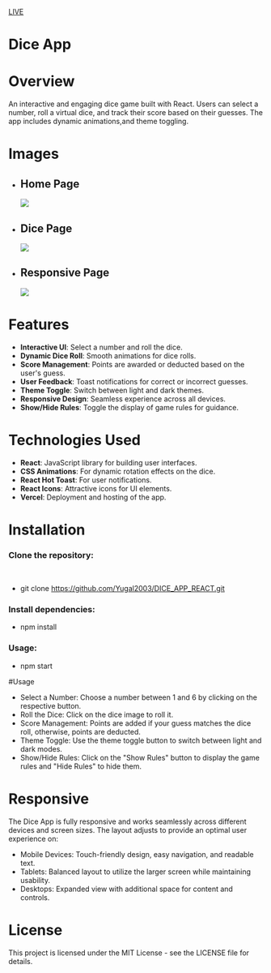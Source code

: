 [LIVE](https://dice-app-react.vercel.app/)
# Dice App  

# Overview

An interactive and engaging dice game built with React. Users can select a number, roll a virtual dice, and track their score based on their guesses. The app includes dynamic animations,and theme toggling.

# Images

<ul>
  <li><h2>Home Page</h2></li>
  <img src="https://github.com/user-attachments/assets/62b52e71-6c25-453f-89bc-95122c5e60e3" /><br>
</ul>

<ul>
  <li><h2>Dice Page</h2></li>
  <img src="https://github.com/user-attachments/assets/6528b788-b966-4ae6-ad5f-ad6122f32dab" /><br>
</ul>

<ul>
  <li><h2>Responsive Page</h2></li>
  <img src="https://github.com/user-attachments/assets/2d0e2ef4-13e4-44b5-a2af-2c48c1393acf" /><br>
</ul>

# Features

- **Interactive UI**: Select a number and roll the dice.
- **Dynamic Dice Roll**: Smooth animations for dice rolls.
- **Score Management**: Points are awarded or deducted based on the user's guess.
- **User Feedback**: Toast notifications for correct or incorrect guesses.
- **Theme Toggle**: Switch between light and dark themes.
- **Responsive Design**: Seamless experience across all devices.
- **Show/Hide Rules**: Toggle the display of game rules for guidance.


# Technologies Used

- **React**: JavaScript library for building user interfaces.
- **CSS Animations**: For dynamic rotation effects on the dice.
- **React Hot Toast**: For user notifications.
- **React Icons**: Attractive icons for UI elements.
- **Vercel**: Deployment and hosting of the app.

  
# Installation

<h3>Clone the repository:</h3><br>
  
- git clone https://github.com/Yugal2003/DICE_APP_REACT.git

<h3>Install dependencies:</h3>

- npm install

<h3>Usage:</h3>

- npm start

#Usage

- Select a Number: Choose a number between 1 and 6 by clicking on the respective button.
- Roll the Dice: Click on the dice image to roll it.
- Score Management: Points are added if your guess matches the dice roll, otherwise, points are deducted.
- Theme Toggle: Use the theme toggle button to switch between light and dark modes.
- Show/Hide Rules: Click on the "Show Rules" button to display the game rules and "Hide Rules" to hide them.

# Responsive

The Dice App is fully responsive and works seamlessly across different devices and screen sizes. The layout adjusts to provide an optimal user experience on:

- Mobile Devices: Touch-friendly design, easy navigation, and readable text.
- Tablets: Balanced layout to utilize the larger screen while maintaining usability.
- Desktops: Expanded view with additional space for content and controls.


# License

This project is licensed under the MIT License - see the LICENSE file for details.

